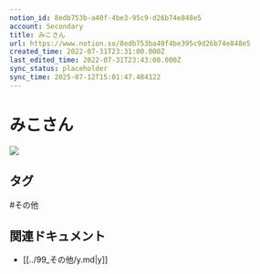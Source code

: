 ```yaml
---
notion_id: 8edb753b-a40f-4be3-95c9-d26b74e848e5
account: Secondary
title: みこさん
url: https://www.notion.so/8edb753ba40f4be395c9d26b74e848e5
created_time: 2022-07-31T23:31:00.000Z
last_edited_time: 2022-07-31T23:43:00.000Z
sync_status: placeholder
sync_time: 2025-07-12T15:01:47.484122
---
```

# みこさん

![](https://ryota-noz.work/wp-content/themes/cocoon-child-master/images/design_g_img/13.jpg)

## タグ

#その他 

## 関連ドキュメント

- [[../99_その他/y.md|y]]
